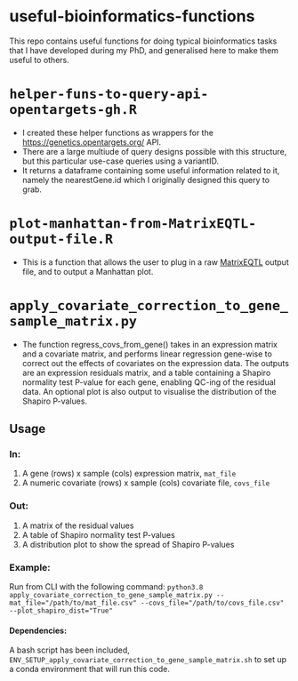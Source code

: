 # useful-bioinformatics-functions  

This repo contains useful functions for doing typical bioinformatics tasks that I have developed during my PhD, and generalised here to make them useful to others.  

# `helper-funs-to-query-api-opentargets-gh.R`  
  * I created these helper functions as wrappers for the https://genetics.opentargets.org/ API. 
  * There are a large multiude of query designs possible with this structure, but this particular use-case queries using a variantID.  
  * It returns a dataframe containing some useful information related to it, namely the nearestGene.id which I originally designed this query to grab. 
  
# `plot-manhattan-from-MatrixEQTL-output-file.R`  
  * This is a function that allows the user to plug in a raw [MatrixEQTL](http://www.bios.unc.edu/research/genomic_software/Matrix_eQTL/) output file, and to output a Manhattan plot.  
  
# `apply_covariate_correction_to_gene_sample_matrix.py`  
  * The function regress_covs_from_gene() takes in an expression matrix and a covariate matrix, and performs linear regression gene-wise to correct out the effects of covariates on the expression data. The outputs are an expression residuals matrix, and a table containing a Shapiro normality test P-value for each gene, enabling QC-ing of the residual data. An optional plot is also output to visualise the distribution of the Shapiro P-values.  

## Usage

### In:  
1. A gene (rows) x sample (cols) expression matrix, `mat_file`  
2. A numeric covariate (rows) x sample (cols) covariate file, `covs_file`  

### Out:  
1. A matrix of the residual values  
2. A table of Shapiro normality test P-values  
3. A distribution plot to show the spread of Shapiro P-values  

### Example:  
Run from CLI with the following command: 
`python3.8 apply_covariate_correction_to_gene_sample_matrix.py --mat_file="/path/to/mat_file.csv" --covs_file="/path/to/covs_file.csv" --plot_shapiro_dist="True"`

#### Dependencies:  
A bash script has been included, `ENV_SETUP_apply_covariate_correction_to_gene_sample_matrix.sh` to set up a conda environment that will run this code.  


  